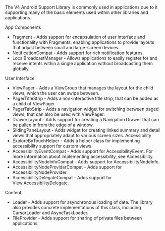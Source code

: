 The V4 Android Support Library is commonly used in applications due to it supporting many of the basic elements used within other libraries and applications.

App Components
 - Fragment - Adds support for encapsulation of user interface and functionality with Fragments, enabling applications to provide layouts that adjust between small and large-screen devices.
 - NotificationCompat - Adds support for rich notification features.
 - LocalBroadcastManager - Allows applications to easily register for and receive intents within a single application without broadcasting them globally. 

User Interface
 - ViewPager - Adds a ViewGroup that manages the layout for the child views, which the user can swipe between.
 - PagerTitleStrip - Adds a non-interactive title strip, that can be added as a child of ViewPager.
 - PagerTabStrip - Adds a navigation widget for switching between paged views, that can also be used with ViewPager.
 - DrawerLayout - Adds support for creating a Navigation Drawer that can be pulled in from the edge of a window.
 - SlidingPaneLayout - Adds widget for creating linked summary and detail views that appropriately adapt to various screen sizes.
Accessibility
 - ExploreByTouchHelper - Adds a helper class for implementing accessibility support for custom views.
 - AccessibilityEventCompat - Adds support for AccessibilityEvent. For more information about implementing accessibility, see Accessibility.
 - AccessibilityNodeInfoCompat - Adds support for AccessibilityNodeInfo.
 - AccessibilityNodeProviderCompat - Adds support for AccessibilityNodeProvider.
 - AccessibilityDelegateCompat - Adds support for View.AccessibilityDelegate.

Content
 - Loader - Adds support for asynchronous loading of data. The library also provides concrete implementations of this class, including CursorLoader and AsyncTaskLoader.
 - FileProvider - Adds support for sharing of private files between applications.